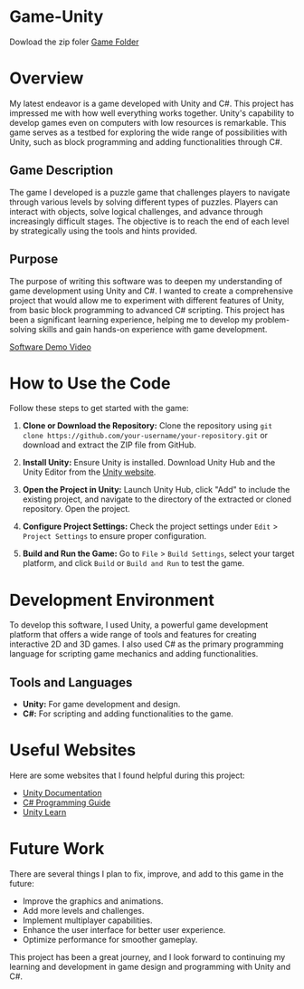 # Game-Unity

Dowload the zip foler
[Game Folder](https://drive.google.com/file/d/1QAhj4xYqakpkILd1Txhov_BU7bWj4Bzy/view?usp=sharing)
# Overview

 My latest endeavor is a game developed with Unity and C#. This project has impressed me with how well everything works together. Unity's capability to develop games even on computers with low resources is remarkable. This game serves as a testbed for exploring the wide range of possibilities with Unity, such as block programming and adding functionalities through C#.

## Game Description

The game I developed is a puzzle game that challenges players to navigate through various levels by solving different types of puzzles. Players can interact with objects, solve logical challenges, and advance through increasingly difficult stages. The objective is to reach the end of each level by strategically using the tools and hints provided.

## Purpose

The purpose of writing this software was to deepen my understanding of game development using Unity and C#. I wanted to create a comprehensive project that would allow me to experiment with different features of Unity, from basic block programming to advanced C# scripting. This project has been a significant learning experience, helping me to develop my problem-solving skills and gain hands-on experience with game development.


[Software Demo Video](https://www.youtube.com/watch?v=hPg3-dJnntY)



# How to Use the Code

Follow these steps to get started with the game:

1. **Clone or Download the Repository:** Clone the repository using `git clone https://github.com/your-username/your-repository.git` or download and extract the ZIP file from GitHub.

2. **Install Unity:** Ensure Unity is installed. Download Unity Hub and the Unity Editor from the [Unity website](https://unity.com/).

3. **Open the Project in Unity:** Launch Unity Hub, click "Add" to include the existing project, and navigate to the directory of the extracted or cloned repository. Open the project.

4. **Configure Project Settings:** Check the project settings under `Edit` > `Project Settings` to ensure proper configuration.

5. **Build and Run the Game:** Go to `File` > `Build Settings`, select your target platform, and click `Build` or `Build and Run` to test the game.



# Development Environment

To develop this software, I used Unity, a powerful game development platform that offers a wide range of tools and features for creating interactive 2D and 3D games. I also used C# as the primary programming language for scripting game mechanics and adding functionalities.

## Tools and Languages
- **Unity:** For game development and design.
- **C#:** For scripting and adding functionalities to the game.

# Useful Websites

Here are some websites that I found helpful during this project:
* [Unity Documentation](https://docs.unity3d.com)
* [C# Programming Guide](https://docs.microsoft.com/en-us/dotnet/csharp/)
* [Unity Learn](https://learn.unity.com)

# Future Work

There are several things I plan to fix, improve, and add to this game in the future:
* Improve the graphics and animations.
* Add more levels and challenges.
* Implement multiplayer capabilities.
* Enhance the user interface for better user experience.
* Optimize performance for smoother gameplay.

This project has been a great journey, and I look forward to continuing my learning and development in game design and programming with Unity and C#.
